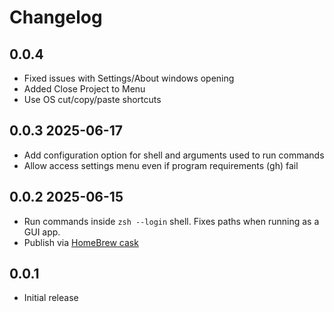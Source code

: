 # Changelog
## 0.0.4 
- Fixed issues with Settings/About windows opening
- Added Close Project to Menu
- Use OS cut/copy/paste shortcuts

## 0.0.3 2025-06-17
- Add configuration option for shell and arguments used to run commands
- Allow access settings menu even if program requirements (gh) fail

## 0.0.2 2025-06-15
- Run commands inside `zsh --login` shell. Fixes paths when running as a GUI app.
- Publish via [HomeBrew cask](https://github.com/repomancer/homebrew-repomancer)

## 0.0.1
- Initial release

